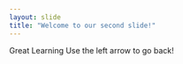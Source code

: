 ```yaml
---
layout: slide
title: "Welcome to our second slide!"
---
```

Great Learning
Use the left arrow to go back!

